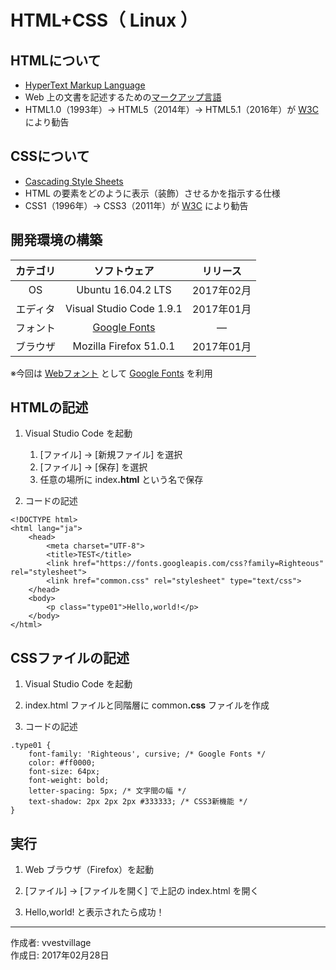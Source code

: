 # HTML+CSS（ Linux ）

## HTMLについて

* [HyperText Markup Language](https://ja.wikipedia.org/wiki/HyperText_Markup_Language)
* Web 上の文書を記述するための[マークアップ言語](http://bit.ly/1FmOJMp)
* HTML1.0（1993年）→ HTML5（2014年）→ HTML5.1（2016年）が [W3C](https://www.w3.org/) により勧告

## CSSについて

* [Cascading Style Sheets](https://ja.wikipedia.org/wiki/Cascading_Style_Sheets)
* HTML の要素をどのように表示（装飾）させるかを指示する仕様
* CSS1（1996年）→ CSS3（2011年）が [W3C](https://www.w3.org/) により勧告


## 開発環境の構築

|カテゴリ|ソフトウェア|リリース|
|:--:|:--:|:--:|
|OS|Ubuntu 16.04.2 LTS|2017年02月|
|エディタ|Visual Studio Code 1.9.1|2017年01月|
|フォント|[Google Fonts](https://fonts.google.com/?selection.family=Righteous)|―|
|ブラウザ|Mozilla Firefox 51.0.1|2017年01月|

※今回は [Webフォント](http://bit.ly/2liCm0j) として [Google Fonts](https://fonts.google.com/?selection.family=Righteous) を利用

## HTMLの記述

1. Visual Studio Code を起動
    1. [ファイル] → [新規ファイル] を選択
    1. [ファイル] → [保存] を選択
    1. 任意の場所に index<b>.html</b> という名で保存

1. コードの記述
```
<!DOCTYPE html>
<html lang="ja">
    <head>
        <meta charset="UTF-8">
        <title>TEST</title>
        <link href="https://fonts.googleapis.com/css?family=Righteous" rel="stylesheet">
        <link href="common.css" rel="stylesheet" type="text/css">
    </head>
    <body>
        <p class="type01">Hello,world!</p>
    </body>
</html>
```

## CSSファイルの記述

1. Visual Studio Code を起動

1. index.html ファイルと同階層に common<b>.css</b> ファイルを作成

1. コードの記述

```
.type01 {
    font-family: 'Righteous', cursive; /* Google Fonts */
    color: #ff0000;
    font-size: 64px;
    font-weight: bold;
    letter-spacing: 5px; /* 文字間の幅 */
    text-shadow: 2px 2px 2px #333333; /* CSS3新機能 */
}
```

## 実行

1. Web ブラウザ（Firefox）を起動

1. [ファイル] → [ファイルを開く] で上記の index.html を開く

1. Hello,world! と表示されたら成功！

***
作成者: vvestvillage  
作成日: 2017年02月28日
